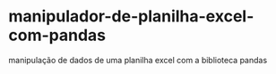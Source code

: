 # manipulador-de-planilha-excel-com-pandas
 manipulação de dados de uma planilha excel com a biblioteca pandas
